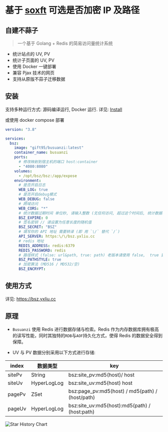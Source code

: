 # 基于 [soxft](https://github.com/soxft/busuanzi) 可选是否加密 IP 及路径

## 自建不蒜子

> 一个基于 Golang + Redis 的简易访问量统计系统

- 统计站点的 UV, PV
- 统计子页面的 UV, PV
- 使用 Docker 一键部署
- 兼容 Pjax 技术的网页
- 支持从原版不蒜子迁移数据

## 安装

支持多种运行方式: 源码编译运行, Docker 运行. 详见: [Install](https://github.com/soxft/busuanzi/wiki/install)

或使用 docker compose 部署

```yaml
version: "3.8"

services:
  bsz:
    image: "gift95/busuanzi:latest"
    container_name: busuanzi
    ports:
      # 修改映射到宿主机的端口 host:container
      - "4080:8080"
    volumes:
      - /opt/bsz/bsz:/app/expose
    environment:
      # 是否开启日志
      WEB_LOG: true
      # 是否开启debug模式
      WEB_DEBUG: false
      # 跨域访问
      WEB_CORS: "*"
      # 统计数据过期时间 单位秒, 请输入整数 (无任何访问, 超过这个时间后, 统计数据将被清空, 0为不过期)
      BSZ_EXPIRE: 0
      # 签名密钥 // 请设置为任意长度的随机值
      BSZ_SECRET: "BSZ"
      # 填写你的 API 地址 需要转译 (即 用 `\/` 替代 `/`)
      API_SERVER: https:\/\/bsz.yxliu.cc
      # redis 地址
      REDIS_ADDRESS: redis:6379
      REDIS_PASSWORD: redis
      # 路径样式 (false: url&path, true: path) 老版本请使用 false,  true 更便于数据迁移
      BSZ_PATHSTYLE: true
      # 加密算法 (MD516 / MD532/空)
      BSZ_ENCRYPT:
```

## 使用方式

详见: https://bsz.yxliu.cc

## 原理

- `Busuanzi` 使用 Redis 进行数据存储与检索。Redis 作为内存数据库拥有极高的读写性能，同时其独特的`RDB`与`AOF`持久化方式，使得 Redis 的数据安全得到保障。

- UV 与 PV 数据分别采用以下方式进行存储:

| index  | 数据类型    | key                                             |
| ------ | ----------- | ----------------------------------------------- |
| sitePv | String      | bsz:site_pv:md5(host)/ host                     |
| siteUv | HyperLogLog | bsz:site_uv:md5(host) host                      |
| pagePv | ZSet        | bsz:page_pv:md5(host) / md5(path) / (host/path) |
| pageUv | HyperLogLog | bsz:site_uv:md5(host):md5(path) / (host:path)   |


<picture>
  <source
    media="(prefers-color-scheme: dark)"
    srcset="
      https://api.star-history.com/svg?repos=star-history/star-history&type=Date&theme=dark
    "
  />
  <source
    media="(prefers-color-scheme: light)"
    srcset="
      https://api.star-history.com/svg?repos=star-history/star-history&type=Date
    "
  />
  <img
    alt="Star History Chart"
    src="https://api.star-history.com/svg?repos=gift95/busuanzi&type=Date"
  />
</picture>
